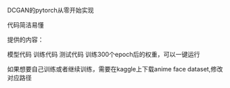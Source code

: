 DCGAN的pytorch从零开始实现

代码简洁易懂

提供的内容：

模型代码
训练代码
测试代码
训练300个epoch后的权重，可以一键运行

如果想要自己训练或者继续训练，需要在kaggle上下载anime face dataset,修改对应路径
